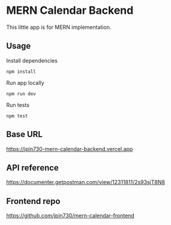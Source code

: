 # MERN Calendar Backend

This little app is for MERN implementation.

## Usage

Install dependencies

```
npm install
```

Run app locally

```
npm run dev
```

Run tests

```
npm test
```

## Base URL

https://jpin730-mern-calendar-backend.vercel.app

## API reference

https://documenter.getpostman.com/view/12311811/2s93sjT8N8

## Frontend repo

https://github.com/jpin730/mern-calendar-frontend
